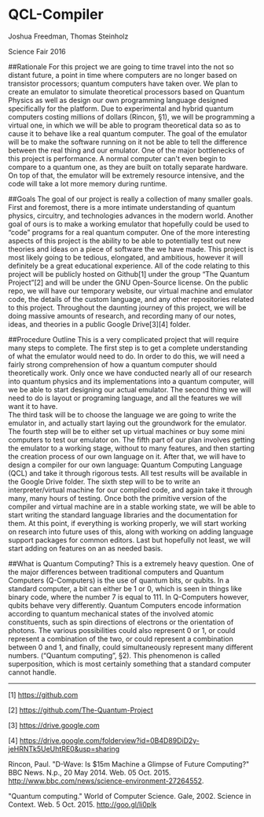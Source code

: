 # QCL-Compiler


Joshua Freedman, Thomas Steinholz

Science Fair 2016

##Rationale
For this project we are going to time travel into the not so distant future, a point in time where computers are no longer based on transistor processors; quantum computers have taken over.  We plan to create an emulator to simulate theoretical processors based on Quantum Physics as well as design our own programming language designed specifically for the platform.  Due to experimental and hybrid quantum computers costing millions of dollars (Rincon, §1), we will be programming a virtual one, in which we will be able to program theoretical data so as to cause it to behave like a real quantum computer.  The goal of the emulator will be to make the software running on it not be able to tell the difference between the real thing and our emulator.  One of the major bottlenecks of this project is performance.  A normal computer can't even begin to compare to a quantum one, as they are built on totally separate hardware.  On top of that, the emulator will be extremely resource intensive, and the code will take a lot more memory during runtime.

##Goals
The goal of our project is really a collection of many smaller goals.  First and foremost, there is a more intimate understanding of quantum physics, circuitry, and technologies advances in the modern world.  Another goal of ours is to make a working emulator that hopefully could be used to “code” programs for a real quantum computer.  One of the more interesting aspects of this project is the ability to be able to potentially test out new theories and ideas on a piece of software the we have made.  This project is most likely going to be tedious, elongated, and ambitious, however it will definitely be a great educational experience.  All of the code relating to this project will be publicly hosted on Github[1] under the group “The Quantum Project”[2] and will be under the GNU Open-Source license.  On the public repo, we will have our temporary website, our virtual machine and emulator code, the details of the custom language, and any other repositories related to this project.  Throughout the daunting journey of this project, we will be doing massive amounts of research, and recording many of our notes, ideas, and theories in a public Google Drive[3][4] folder.

##Procedure Outline
This is a very complicated project that will require many steps to complete. 
The first step is to get a complete understanding of what the emulator would need to do.  In order to do this, we will need a fairly strong comprehension of how a quantum computer should theoretically work.  Only once we have conducted nearly all of our research into quantum physics and its implementations into a quantum computer, will we be able to start designing our actual emulator.
The second thing we will need to do is layout or programing language, and all the features we will want it to have.  
The third task will be to choose the language we are going to write the emulator in, and actually start laying out the groundwork for the emulator.
The fourth step will be to either set up virtual machines or buy some mini computers to test our emulator on.
The fifth part of our plan involves getting the emulator to a working stage, without to many features, and then starting the creation process of our own language on it. 
After that, we will have to design a compiler for our own language: Quantum Computing Language (QCL) and take it through rigorous tests.  All test results will be available in the Google Drive folder.
The sixth step will to be to write an interpreter/virtual machine for our compiled code, and again take it through many, many hours of testing.
Once both the primitive version of the compiler and virtual machine are in a stable working state, we will be able to start writing the standard language libraries and the documentation for them.
At this point, if everything is working properly, we will start working on research into future uses of this, along with working on adding language support packages for common editors.
Last but hopefully not least, we will start adding on features on an as needed basis.

##What is Quantum Computing?
This is a extremely heavy question.  One of the major differences between traditional computers and Quantum Computers (Q-Computers) is the use of quantum bits, or qubits.  In a standard computer, a bit can either be 1 or 0, which is seen in things like binary code, where the number 7 is equal to 111.  In Q-Computers however, qubits behave very differently.  Quantum Computers encode information according to quantum mechanical states of the involved atomic constituents, such as spin directions of electrons or the orientation of photons.  The various possibilities could also represent 0 or 1, or could represent a combination of the two, or could represent a combination between 0 and 1, and finally, could simultaneously represent many different numbers.  (“Quantum computing”, §2).  This phenomenon is called superposition, which is most certainly something that a standard computer cannot handle.

_____________________________________________________________________________________________________________________________


[1] https://github.com

[2] https://github.com/The-Quantum-Project

[3] https://drive.google.com

[4] https://drive.google.com/folderview?id=0B4D89DiD2y-jeHRNTk5UeUhtRE0&usp=sharing


Rincon, Paul. "D-Wave: Is $15m Machine a Glimpse of Future Computing?" BBC News. N.p., 20 May 2014. Web. 05 Oct. 2015. <http://www.bbc.com/news/science-environment-27264552>.


"Quantum computing." World of Computer Science. Gale, 2002. Science in Context. Web. 5 Oct. 2015. <http://goo.gl/li0plk>
